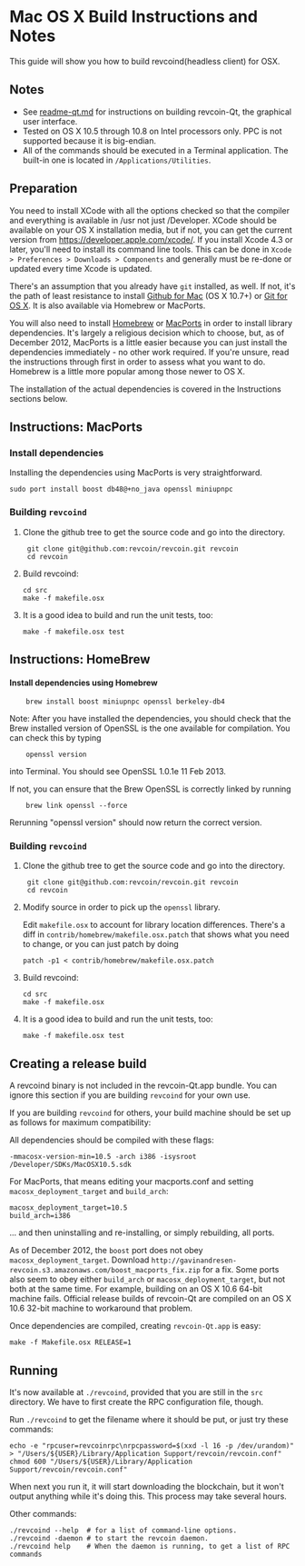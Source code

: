 Mac OS X Build Instructions and Notes
====================================
This guide will show you how to build revcoind(headless client) for OSX.

Notes
-----

* See [readme-qt.md](readme-qt.md) for instructions on building revcoin-Qt, the
graphical user interface.
* Tested on OS X 10.5 through 10.8 on Intel processors only. PPC is not
supported because it is big-endian.
* All of the commands should be executed in a Terminal application. The
built-in one is located in `/Applications/Utilities`.

Preparation
-----------

You need to install XCode with all the options checked so that the compiler
and everything is available in /usr not just /Developer. XCode should be
available on your OS X installation media, but if not, you can get the
current version from https://developer.apple.com/xcode/. If you install
Xcode 4.3 or later, you'll need to install its command line tools. This can
be done in `Xcode > Preferences > Downloads > Components` and generally must
be re-done or updated every time Xcode is updated.

There's an assumption that you already have `git` installed, as well. If
not, it's the path of least resistance to install [Github for Mac](https://mac.github.com/)
(OS X 10.7+) or
[Git for OS X](https://code.google.com/p/git-osx-installer/). It is also
available via Homebrew or MacPorts.

You will also need to install [Homebrew](http://mxcl.github.io/homebrew/)
or [MacPorts](https://www.macports.org/) in order to install library
dependencies. It's largely a religious decision which to choose, but, as of
December 2012, MacPorts is a little easier because you can just install the
dependencies immediately - no other work required. If you're unsure, read
the instructions through first in order to assess what you want to do.
Homebrew is a little more popular among those newer to OS X.

The installation of the actual dependencies is covered in the Instructions
sections below.

Instructions: MacPorts
----------------------

### Install dependencies

Installing the dependencies using MacPorts is very straightforward.

    sudo port install boost db48@+no_java openssl miniupnpc

### Building `revcoind`

1. Clone the github tree to get the source code and go into the directory.

        git clone git@github.com:revcoin/revcoin.git revcoin
        cd revcoin

2.  Build revcoind:

        cd src
        make -f makefile.osx

3.  It is a good idea to build and run the unit tests, too:

        make -f makefile.osx test

Instructions: HomeBrew
----------------------

#### Install dependencies using Homebrew

        brew install boost miniupnpc openssl berkeley-db4

Note: After you have installed the dependencies, you should check that the Brew installed version of OpenSSL is the one available for compilation. You can check this by typing

        openssl version

into Terminal. You should see OpenSSL 1.0.1e 11 Feb 2013.

If not, you can ensure that the Brew OpenSSL is correctly linked by running

        brew link openssl --force

Rerunning "openssl version" should now return the correct version.

### Building `revcoind`

1. Clone the github tree to get the source code and go into the directory.

        git clone git@github.com:revcoin/revcoin.git revcoin
        cd revcoin

2.  Modify source in order to pick up the `openssl` library.

    Edit `makefile.osx` to account for library location differences. There's a
    diff in `contrib/homebrew/makefile.osx.patch` that shows what you need to
    change, or you can just patch by doing

        patch -p1 < contrib/homebrew/makefile.osx.patch

3.  Build revcoind:

        cd src
        make -f makefile.osx

4.  It is a good idea to build and run the unit tests, too:

        make -f makefile.osx test

Creating a release build
------------------------

A revcoind binary is not included in the revcoin-Qt.app bundle. You can ignore
this section if you are building `revcoind` for your own use.

If you are building `revcoind` for others, your build machine should be set up
as follows for maximum compatibility:

All dependencies should be compiled with these flags:

    -mmacosx-version-min=10.5 -arch i386 -isysroot /Developer/SDKs/MacOSX10.5.sdk

For MacPorts, that means editing your macports.conf and setting
`macosx_deployment_target` and `build_arch`:

    macosx_deployment_target=10.5
    build_arch=i386

... and then uninstalling and re-installing, or simply rebuilding, all ports.

As of December 2012, the `boost` port does not obey `macosx_deployment_target`.
Download `http://gavinandresen-revcoin.s3.amazonaws.com/boost_macports_fix.zip`
for a fix. Some ports also seem to obey either `build_arch` or
`macosx_deployment_target`, but not both at the same time. For example, building
on an OS X 10.6 64-bit machine fails. Official release builds of revcoin-Qt are
compiled on an OS X 10.6 32-bit machine to workaround that problem.

Once dependencies are compiled, creating `revcoin-Qt.app` is easy:

    make -f Makefile.osx RELEASE=1

Running
-------

It's now available at `./revcoind`, provided that you are still in the `src`
directory. We have to first create the RPC configuration file, though.

Run `./revcoind` to get the filename where it should be put, or just try these
commands:

    echo -e "rpcuser=revcoinrpc\nrpcpassword=$(xxd -l 16 -p /dev/urandom)" > "/Users/${USER}/Library/Application Support/revcoin/revcoin.conf"
    chmod 600 "/Users/${USER}/Library/Application Support/revcoin/revcoin.conf"

When next you run it, it will start downloading the blockchain, but it won't
output anything while it's doing this. This process may take several hours.

Other commands:

    ./revcoind --help  # for a list of command-line options.
    ./revcoind -daemon # to start the revcoin daemon.
    ./revcoind help    # When the daemon is running, to get a list of RPC commands
